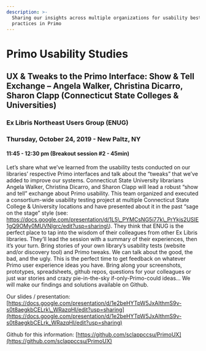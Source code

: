 ```yaml
---
description: >-
  Sharing our insights across multiple organizations for usability best
  practices in Primo
---
```


# Primo Usability Studies

## UX & Tweaks to the Primo Interface: Show & Tell Exchange – Angela Walker, Christina Dicarro, Sharon Clapp \(Connecticut State Colleges & Universities\)

### Ex Libris Northeast Users Group \(ENUG\) 

### Thursday, October 24, 2019 - New Paltz, NY 

#### 11:45 - 12:30 pm \(Breakout session \#2  - 45min\) 

Let’s share what we’ve learned from the usability tests conducted on our libraries’ respective Primo interfaces and talk about the “tweaks” that we’ve added to improve our systems. Connecticut State University librarians Angela Walker, Christina Dicarro, and Sharon Clapp will lead a robust “show and tell” exchange about Primo usability. This team organized and executed a consortium-wide usability testing project at multiple Connecticut State College & University locations and have presented about it in the past “sage on the stage” style \(see: https://docs.google.com/presentation/d/1L5\_PYMCsNG5i77k\_PrYkjs2USIE1gQ9OMy0MUVNIgrc/edit?usp=sharing\). They think that ENUG is the perfect place to tap into the wisdom of their colleagues from other Ex Libris libraries. They’ll lead the session with a summary of their experiences, then it’s your turn. Bring stories of your own library’s usability tests \(website and/or discovery tool\) and Primo tweaks. We can talk about the good, the bad, and the ugly. This is the perfect time to get feedback on whatever Primo user experience ideas you have. Bring along your screenshots, prototypes, spreadsheets, github repos, questions for your colleagues or just war stories and crazy pie-in-the-sky if-only-Primo-could ideas… We will make our findings and solutions available on Github.

Our slides / presentation: [https://docs.google.com/presentation/d/1e2beHYTpW5JxAIthmS9v-s0t8aegkbCELrk\_WRazqHI/edit?usp=sharing](https://docs.google.com/presentation/d/1e2beHYTpW5JxAIthmS9v-s0t8aegkbCELrk_WRazqHI/edit?usp=sharing)

Github for this information: [https://github.com/sclappccsu/PrimoUX](https://github.com/sclappccsu/PrimoUX)


